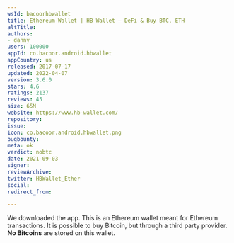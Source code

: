 ```yaml
---
wsId: bacoorhbwallet
title: Ethereum Wallet | HB Wallet – DeFi & Buy BTC, ETH
altTitle: 
authors:
- danny
users: 100000
appId: co.bacoor.android.hbwallet
appCountry: us
released: 2017-07-17
updated: 2022-04-07
version: 3.6.0
stars: 4.6
ratings: 2137
reviews: 45
size: 65M
website: https://www.hb-wallet.com/
repository: 
issue: 
icon: co.bacoor.android.hbwallet.png
bugbounty: 
meta: ok
verdict: nobtc
date: 2021-09-03
signer: 
reviewArchive: 
twitter: HBWallet_Ether
social: 
redirect_from: 

---
```


We downloaded the app. This is an Ethereum wallet meant for Ethereum transactions. It is possible to buy Bitcoin, but through a third party provider. **No Bitcoins** are stored on this wallet.

